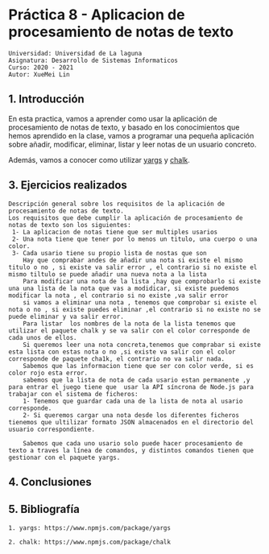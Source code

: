

# Práctica 8 - Aplicacion de procesamiento de notas de texto

```
Universidad: Universidad de La laguna
Asignatura: Desarrollo de Sistemas Informaticos
Curso: 2020 - 2021
Autor: XueMei Lin
```

## 1. Introducción

En esta practica, vamos a aprender como usar la aplicación de procesamiento de notas de texto, y basado en los conocimientos que hemos aprendido en la clase, vamos a programar una pequeña aplicación sobre añadir, modificar, eliminar, listar y leer notas de un usuario concreto.

Además, vamos a conocer como utilizar [yargs](https://www.npmjs.com/package/yargs) y [chalk](https://www.npmjs.com/package/chalk).

## 3. Ejercicios realizados
```
Descripción general sobre los requisitos de la aplicación de procesamiento de notas de texto.
Los requisitos que debe cumplir la aplicación de procesamiento de notas de texto son los siguientes:
 1- La aplicacion de notas tiene que ser multiples usarios
 2- Una nota tiene que tener por lo menos un titulo, una cuerpo o una color.
 3- Cada usario tiene su propio lista de nostas que son
    Hay que comprabar andes de añadir una nota si existe el mismo titulo o no , si existe va salir error , el contrario si no existe el mismo tiltulo se puede añadir una nueva nota a la lista
    Para modificar una nota de la lista ,hay que comprobarlo si existe una una lista de la nota que vas a modidicar, si existe puedemos modificar la nota , el contrario si no existe ,va salir error
    si vamos a eliminar una nota , tenemos que comprobar si existe el nota o no , si existe puedes eliminar ,el contrario si no existe no se puede eliminar y va salir error.
    Para listar  los nombres de la nota de la lista tenemos que utilizar el paquete chalk y se va salir con el color corresponde de cada unos de ellos.
    Si queremos leer una nota concreta,tenemos que comprabar si existe esta lista con estas nota o no ,si existe va salir con el color corresponde de paquete cha1k, el contrario no va salir nada.
    Sabemos que las informacion tiene que ser con color verde, si es color rojo esta error.
    sabemos que la lista de nota de cada usario estan permanente ,y  para entrar el juego tiene que  usar la API síncrona de Node.js para trabajar con el sistema de ficheros:
    1- Tenemos que guardar cada una de la lista de nota al usario corresponde.
    2- Si queremos cargar una nota desde los diferentes ficheros tienemos que ultilizar formato JSON almacenados en el directorio del usuario correspondiente.
    
    Sabemos que cada uno usario solo puede hacer procesamiento de texto a traves la línea de comandos, y distintos comandos tienen que gestionar con el paquete yargs.

````

## 4. Conclusiones



## 5. Bibliografía


```
1. yargs: https://www.npmjs.com/package/yargs
```

````
2. chalk: https://www.npmjs.com/package/chalk
````

